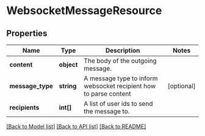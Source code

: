 # WebsocketMessageResource

## Properties
Name | Type | Description | Notes
------------ | ------------- | ------------- | -------------
**content** | **object** | The body of the outgoing message. | 
**message_type** | **string** | A message type to inform websocket recipient how to parse content | [optional] 
**recipients** | **int[]** | A list of user ids to send the message to. | 

[[Back to Model list]](../README.md#documentation-for-models) [[Back to API list]](../README.md#documentation-for-api-endpoints) [[Back to README]](../README.md)


